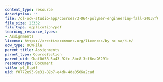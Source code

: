 ```yaml
---
content_type: resource
description: ''
file: /ol-ocw-studio-app/courses/3-064-polymer-engineering-fall-2003/f0772e939e3182b7e4d84da0506a2cad_p6_5.pdf
file_size: 23332
file_type: application/pdf
learning_resource_types:
- Assignments
license: https://creativecommons.org/licenses/by-nc-sa/4.0/
ocw_type: OCWFile
parent_title: Assignments
parent_type: CourseSection
parent_uid: 9baf0d58-5a43-92fc-8bc8-3cf6ea26291c
resourcetype: Document
title: p6_5.pdf
uid: f0772e93-9e31-82b7-e4d8-4da0506a2cad
---
```

